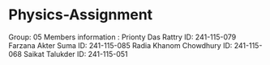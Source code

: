 # Physics-Assignment
Group: 05
Members information :
Prionty Das Rattry  ID: 241-115-079
Farzana Akter Suma  ID: 241-115-085
Radia Khanom Chowdhury  ID: 241-115-068
Saikat Talukder  ID: 241-115-051
